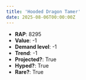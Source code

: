 ```yaml
---
title: 'Hooded Dragon Tamer'
date: 2025-08-06T00:00:00Z
---
```

- **RAP**: 8295
- **Value**: -1
- **Demand level**: -1
- **Trend**: -1
- **Projected?**: True
- **Hyped?**: True
- **Rare?**: True
